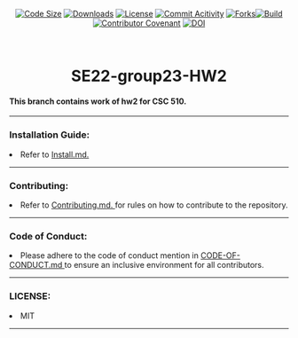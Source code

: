 <div align="center">

<a href="code">![Code Size](https://img.shields.io/github/languages/code-size/VSangarya/SE22-group23-HW1)</a>
<a href="#">![Downloads](https://img.shields.io/github/downloads/VSangarya/SE22-group23-HW1/total)</a>
<a href="LICENSE.md">![License](https://img.shields.io/github/license/VSangarya/SE22-group23-HW1)</a>
<a href="https://github.com/VSangarya/SE22-group23-HW1/graphs/commit-activity">![Commit Acitivity](https://img.shields.io/github/commit-activity/m/VSangarya/SE22-group23-HW1?style=flat-square)</a>
<a href="https://github.com/VSangarya/SE22-group23-HW1/fork">![Forks](https://img.shields.io/github/forks/VSangarya/SE22-group23-HW1?style=social)</a><a href="https://github.com/VSangarya/SE22-group23-HW1/actions/workflows/build.yml">![Build](https://github.com/VSangarya/SE22-group23-HW1/actions/workflows/build.yml/badge.svg)</a><a href="">[![Contributor Covenant](https://img.shields.io/badge/Contributor%20Covenant-2.1-4baaaa.svg)](CODE-OF-CONDUCT.md)
</a>[![DOI](https://zenodo.org/badge/DOI/10.5281/zenodo.7033592.svg)](https://doi.org/10.5281/zenodo.7033592)

<br>
</div>
<h1 align="center">SE22-group23-HW2</h2>
<p>

#### This branch contains work of hw2 for CSC 510. 

<hr>
</p>

### Installation Guide:

<li> Refer to <a href="INSTALL.md"> Install.md. </a>
</p>
<hr>

### Contributing:
<li> Refer to <a href="CONTRIBUTING.md"> Contributing.md. </a> for rules on how to contribute to the repository.

<hr>

### Code of Conduct:

<li> Please adhere to the code of conduct mention in <a href="CODE-OF-CONDUCT.md"> CODE-OF-CONDUCT.md </a> to ensure an inclusive environment for all contributors.

<hr>

### LICENSE:

<li> MIT

<hr>
